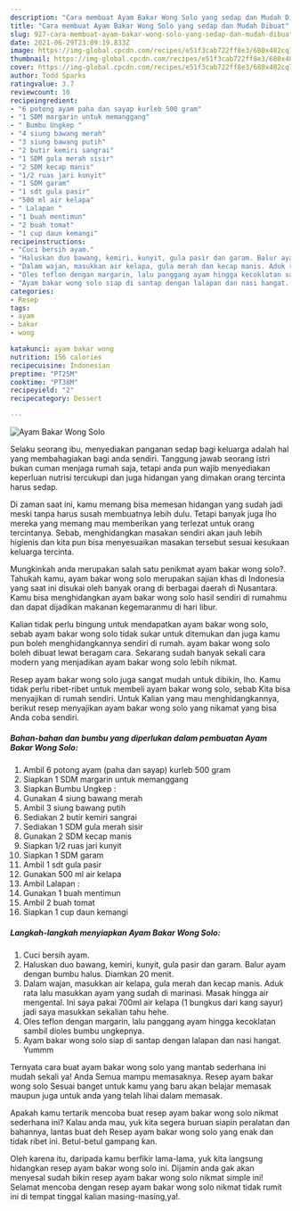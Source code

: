 ```yaml
---
description: "Cara membuat Ayam Bakar Wong Solo yang sedap dan Mudah Dibuat"
title: "Cara membuat Ayam Bakar Wong Solo yang sedap dan Mudah Dibuat"
slug: 927-cara-membuat-ayam-bakar-wong-solo-yang-sedap-dan-mudah-dibuat
date: 2021-06-29T23:09:19.833Z
image: https://img-global.cpcdn.com/recipes/e51f3cab722ff8e3/680x482cq70/ayam-bakar-wong-solo-foto-resep-utama.jpg
thumbnail: https://img-global.cpcdn.com/recipes/e51f3cab722ff8e3/680x482cq70/ayam-bakar-wong-solo-foto-resep-utama.jpg
cover: https://img-global.cpcdn.com/recipes/e51f3cab722ff8e3/680x482cq70/ayam-bakar-wong-solo-foto-resep-utama.jpg
author: Todd Sparks
ratingvalue: 3.7
reviewcount: 10
recipeingredient:
- "6 potong ayam paha dan sayap kurleb 500 gram"
- "1 SDM margarin untuk memanggang"
- " Bumbu Ungkep "
- "4 siung bawang merah"
- "3 siung bawang putih"
- "2 butir kemiri sangrai"
- "1 SDM gula merah sisir"
- "2 SDM kecap manis"
- "1/2 ruas jari kunyit"
- "1 SDM garam"
- "1 sdt gula pasir"
- "500 ml air kelapa"
- " Lalapan "
- "1 buah mentimun"
- "2 buah tomat"
- "1 cup daun kemangi"
recipeinstructions:
- "Cuci bersih ayam."
- "Haluskan duo bawang, kemiri, kunyit, gula pasir dan garam. Balur ayam dengan bumbu halus. Diamkan 20 menit."
- "Dalam wajan, masukkan air kelapa, gula merah dan kecap manis. Aduk rata lalu masukkan ayam yang sudah di marinasi. Masak hingga air mengental. Ini saya pakai 700ml air kelapa (1 bungkus dari kang sayur) jadi saya masukkan sekalian tahu hehe."
- "Oles teflon dengan margarin, lalu panggang ayam hingga kecoklatan sambil dioles bumbu ungkepnya."
- "Ayam bakar wong solo siap di santap dengan lalapan dan nasi hangat. Yummm"
categories:
- Resep
tags:
- ayam
- bakar
- wong

katakunci: ayam bakar wong 
nutrition: 156 calories
recipecuisine: Indonesian
preptime: "PT25M"
cooktime: "PT38M"
recipeyield: "2"
recipecategory: Dessert

---
```



![Ayam Bakar Wong Solo](https://img-global.cpcdn.com/recipes/e51f3cab722ff8e3/680x482cq70/ayam-bakar-wong-solo-foto-resep-utama.jpg)

Selaku seorang ibu, menyediakan panganan sedap bagi keluarga adalah hal yang membahagiakan bagi anda sendiri. Tanggung jawab seorang istri bukan cuman menjaga rumah saja, tetapi anda pun wajib menyediakan keperluan nutrisi tercukupi dan juga hidangan yang dimakan orang tercinta harus sedap.

Di zaman  saat ini, kamu memang bisa memesan hidangan yang sudah jadi meski tanpa harus susah membuatnya lebih dulu. Tetapi banyak juga lho mereka yang memang mau memberikan yang terlezat untuk orang tercintanya. Sebab, menghidangkan masakan sendiri akan jauh lebih higienis dan kita pun bisa menyesuaikan masakan tersebut sesuai kesukaan keluarga tercinta. 



Mungkinkah anda merupakan salah satu penikmat ayam bakar wong solo?. Tahukah kamu, ayam bakar wong solo merupakan sajian khas di Indonesia yang saat ini disukai oleh banyak orang di berbagai daerah di Nusantara. Kamu bisa menghidangkan ayam bakar wong solo hasil sendiri di rumahmu dan dapat dijadikan makanan kegemaranmu di hari libur.

Kalian tidak perlu bingung untuk mendapatkan ayam bakar wong solo, sebab ayam bakar wong solo tidak sukar untuk ditemukan dan juga kamu pun boleh menghidangkannya sendiri di rumah. ayam bakar wong solo boleh dibuat lewat beragam cara. Sekarang sudah banyak sekali cara modern yang menjadikan ayam bakar wong solo lebih nikmat.

Resep ayam bakar wong solo juga sangat mudah untuk dibikin, lho. Kamu tidak perlu ribet-ribet untuk membeli ayam bakar wong solo, sebab Kita bisa menyajikan di rumah sendiri. Untuk Kalian yang mau menghidangkannya, berikut resep menyajikan ayam bakar wong solo yang nikamat yang bisa Anda coba sendiri.

<!--inarticleads1-->

##### Bahan-bahan dan bumbu yang diperlukan dalam pembuatan Ayam Bakar Wong Solo:

1. Ambil 6 potong ayam (paha dan sayap) kurleb 500 gram
1. Siapkan 1 SDM margarin untuk memanggang
1. Siapkan  Bumbu Ungkep :
1. Gunakan 4 siung bawang merah
1. Ambil 3 siung bawang putih
1. Sediakan 2 butir kemiri sangrai
1. Sediakan 1 SDM gula merah sisir
1. Gunakan 2 SDM kecap manis
1. Siapkan 1/2 ruas jari kunyit
1. Siapkan 1 SDM garam
1. Ambil 1 sdt gula pasir
1. Gunakan 500 ml air kelapa
1. Ambil  Lalapan :
1. Gunakan 1 buah mentimun
1. Ambil 2 buah tomat
1. Siapkan 1 cup daun kemangi




<!--inarticleads2-->

##### Langkah-langkah menyiapkan Ayam Bakar Wong Solo:

1. Cuci bersih ayam.
1. Haluskan duo bawang, kemiri, kunyit, gula pasir dan garam. Balur ayam dengan bumbu halus. Diamkan 20 menit.
1. Dalam wajan, masukkan air kelapa, gula merah dan kecap manis. Aduk rata lalu masukkan ayam yang sudah di marinasi. Masak hingga air mengental. Ini saya pakai 700ml air kelapa (1 bungkus dari kang sayur) jadi saya masukkan sekalian tahu hehe.
1. Oles teflon dengan margarin, lalu panggang ayam hingga kecoklatan sambil dioles bumbu ungkepnya.
1. Ayam bakar wong solo siap di santap dengan lalapan dan nasi hangat. Yummm




Ternyata cara buat ayam bakar wong solo yang mantab sederhana ini mudah sekali ya! Anda Semua mampu memasaknya. Resep ayam bakar wong solo Sesuai banget untuk kamu yang baru akan belajar memasak maupun juga untuk anda yang telah lihai dalam memasak.

Apakah kamu tertarik mencoba buat resep ayam bakar wong solo nikmat sederhana ini? Kalau anda mau, yuk kita segera buruan siapin peralatan dan bahannya, lantas buat deh Resep ayam bakar wong solo yang enak dan tidak ribet ini. Betul-betul gampang kan. 

Oleh karena itu, daripada kamu berfikir lama-lama, yuk kita langsung hidangkan resep ayam bakar wong solo ini. Dijamin anda gak akan menyesal sudah bikin resep ayam bakar wong solo nikmat simple ini! Selamat mencoba dengan resep ayam bakar wong solo nikmat tidak rumit ini di tempat tinggal kalian masing-masing,ya!.

